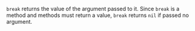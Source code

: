 `break` returns the value of the argument passed to it. Since `break` is a method and methods must return a value, `break` returns `nil` if passed no argument.
